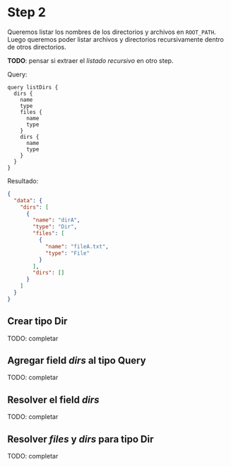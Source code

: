 # Step 2

Queremos listar los nombres de los directorios y archivos en `ROOT_PATH`.
Luego queremos poder listar archivos y directorios recursivamente dentro de otros directorios.

__TODO__: pensar si extraer el _listado recursivo_ en otro step.

Query:

```gql
query listDirs {
  dirs {
    name
    type
    files {
      name
      type
    }
    dirs {
      name
      type
    }
  }
}
```

Resultado:

```json
{
  "data": {
    "dirs": [
      {
        "name": "dirA",
        "type": "Dir",
        "files": [
          {
            "name": "fileA.txt",
            "type": "File"
          }
        ],
        "dirs": []
      }
    ]
  }
}
```

## Crear tipo __Dir__

TODO: completar

## Agregar field _dirs_ al tipo __Query__

TODO: completar

## Resolver el field _dirs_

TODO: completar

## Resolver _files_ y _dirs_ para tipo __Dir__

TODO: completar
